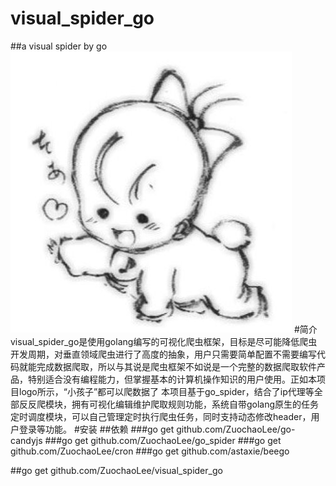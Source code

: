 # visual_spider_go
##a visual spider by go
![](https://github.com/ZuochaoLee/visual_spider_go/blob/master/static/img/logo.png)
#简介
visual_spider_go是使用golang编写的可视化爬虫框架，目标是尽可能降低爬虫开发周期，对垂直领域爬虫进行了高度的抽象，用户只需要简单配置不需要编写代码就能完成数据爬取，所以与其说是爬虫框架不如说是一个完整的数据爬取软件产品，特别适合没有编程能力，但掌握基本的计算机操作知识的用户使用。正如本项目logo所示，“小孩子”都可以爬数据了
本项目基于go_spider，结合了ip代理等全部反反爬模块，拥有可视化编辑维护爬取规则功能，系统自带golang原生的任务定时调度模块，可以自己管理定时执行爬虫任务，同时支持动态修改header，用户登录等功能。
#安装
##依赖
###go get github.com/ZuochaoLee/go-candyjs
###go get github.com/ZuochaoLee/go_spider
###go get github.com/ZuochaoLee/cron
###go get github.com/astaxie/beego

##go get github.com/ZuochaoLee/visual_spider_go
